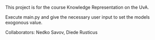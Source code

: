 This project is for the course Knowledge Representation on the UvA.

Execute main.py and give the necessary user input to set the models exogonous value.

Collaborators: Nedko Savov, Diede Rusticus